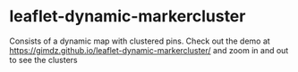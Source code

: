 # leaflet-dynamic-markercluster

Consists of a dynamic map with clustered pins. Check out the demo at https://gimdz.github.io/leaflet-dynamic-markercluster/ and zoom in and out to see the clusters
